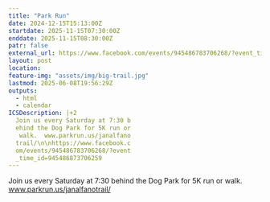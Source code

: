 ```yaml
---
title: "Park Run"
date: 2024-12-15T15:13:00Z
startdate: 2025-11-15T07:30:00Z
enddate: 2025-11-15T08:30:00Z
patr: false
external_url: https://www.facebook.com/events/945486783706268/?event_time_id=945486873706259
layout: post
location: 
feature-img: "assets/img/big-trail.jpg"
lastmod: 2025-06-08T19:56:29Z
outputs:
  - html
  - calendar
ICSDescription: |+2
  Join us every Saturday at 7:30 b  ehind the Dog Park for 5K run or   walk.  www.parkrun.us/janalfano  trail/\n\nhttps://www.facebook.c  om/events/945486783706268/?event  _time_id=945486873706259
---
```


Join us every Saturday at 7&#58;30 behind the Dog Park for 5K run or walk.  www.parkrun.us/janalfanotrail/<br>
  <br>
  
